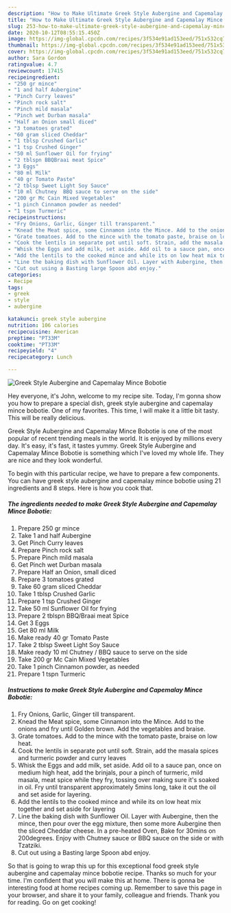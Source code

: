 ```yaml
---
description: "How to Make Ultimate Greek Style Aubergine and Capemalay Mince Bobotie"
title: "How to Make Ultimate Greek Style Aubergine and Capemalay Mince Bobotie"
slug: 253-how-to-make-ultimate-greek-style-aubergine-and-capemalay-mince-bobotie
date: 2020-10-12T08:55:15.450Z
image: https://img-global.cpcdn.com/recipes/3f534e91ad153eed/751x532cq70/greek-style-aubergine-and-capemalay-mince-bobotie-recipe-main-photo.jpg
thumbnail: https://img-global.cpcdn.com/recipes/3f534e91ad153eed/751x532cq70/greek-style-aubergine-and-capemalay-mince-bobotie-recipe-main-photo.jpg
cover: https://img-global.cpcdn.com/recipes/3f534e91ad153eed/751x532cq70/greek-style-aubergine-and-capemalay-mince-bobotie-recipe-main-photo.jpg
author: Sara Gordon
ratingvalue: 4.7
reviewcount: 17415
recipeingredient:
- "250 gr mince"
- "1 and half Aubergine"
- "Pinch Curry leaves"
- "Pinch rock salt"
- "Pinch mild masala"
- "Pinch wet Durban masala"
- "Half an Onion small diced"
- "3 tomatoes grated"
- "60 gram sliced Cheddar"
- "1 tblsp Crushed Garlic"
- "1 tsp Crushed Ginger"
- "50 ml Sunflower Oil for frying"
- "2 tblspn BBQBraai meat Spice"
- "3 Eggs"
- "80 ml Milk"
- "40 gr Tomato Paste"
- "2 tblsp Sweet Light Soy Sauce"
- "10 ml Chutney  BBQ sauce to serve on the side"
- "200 gr Mc Cain Mixed Vegetables"
- "1 pinch Cinnamon powder as needed"
- "1 tspn Turmeric"
recipeinstructions:
- "Fry Onions, Garlic, Ginger till transparent."
- "Knead the Meat spice, some Cinnamon into the Mince. Add to the onions and fry until Golden brown. Add the vegetables and braise."
- "Grate tomatoes. Add to the mince with the tomato paste, braise on low heat."
- "Cook the lentils in separate pot until soft. Strain, add the masala spices and turmeric powder and curry leaves"
- "Whisk the Eggs and add milk, set aside. Add oil to a sauce pan, once on medium high heat, add the brinjals, pour a pinch of turmeric, mild masala, meat spice while they fry, tossing over making sure it&#39;s soaked in oil. Fry until transparent approximately 5mins long, take it out the oil and set aside for layering."
- "Add the lentils to the cooked mince and while its on low heat mix together and set aside for layering"
- "Line the baking dish with Sunflower Oil. Layer with Aubergine, then the mince, then pour over the egg mixture, then some more Aubergine then the sliced Cheddar cheese. In a pre-heated Oven, Bake for 30mins on 200degrees. Enjoy with Chutney sauce or BBQ sauce on the side or with Tzatziki."
- "Cut out using a Basting large Spoon abd enjoy."
categories:
- Recipe
tags:
- greek
- style
- aubergine

katakunci: greek style aubergine 
nutrition: 106 calories
recipecuisine: American
preptime: "PT33M"
cooktime: "PT33M"
recipeyield: "4"
recipecategory: Lunch

---
```



![Greek Style Aubergine and Capemalay Mince Bobotie](https://img-global.cpcdn.com/recipes/3f534e91ad153eed/751x532cq70/greek-style-aubergine-and-capemalay-mince-bobotie-recipe-main-photo.jpg)

Hey everyone, it's John, welcome to my recipe site. Today, I'm gonna show you how to prepare a special dish, greek style aubergine and capemalay mince bobotie. One of my favorites. This time, I will make it a little bit tasty. This will be really delicious.

Greek Style Aubergine and Capemalay Mince Bobotie is one of the most popular of recent trending meals in the world. It is enjoyed by millions every day. It's easy, it's fast, it tastes yummy. Greek Style Aubergine and Capemalay Mince Bobotie is something which I've loved my whole life. They are nice and they look wonderful.




To begin with this particular recipe, we have to prepare a few components. You can have greek style aubergine and capemalay mince bobotie using 21 ingredients and 8 steps. Here is how you cook that.

<!--inarticleads1-->

##### The ingredients needed to make Greek Style Aubergine and Capemalay Mince Bobotie:

1. Prepare 250 gr mince
1. Take 1 and half Aubergine
1. Get Pinch Curry leaves
1. Prepare Pinch rock salt
1. Prepare Pinch mild masala
1. Get Pinch wet Durban masala
1. Prepare Half an Onion, small diced
1. Prepare 3 tomatoes grated
1. Take 60 gram sliced Cheddar
1. Take 1 tblsp Crushed Garlic
1. Prepare 1 tsp Crushed Ginger
1. Take 50 ml Sunflower Oil for frying
1. Prepare 2 tblspn BBQ/Braai meat Spice
1. Get 3 Eggs
1. Get 80 ml Milk
1. Make ready 40 gr Tomato Paste
1. Take 2 tblsp Sweet Light Soy Sauce
1. Make ready 10 ml Chutney / BBQ sauce to serve on the side
1. Take 200 gr Mc Cain Mixed Vegetables
1. Take 1 pinch Cinnamon powder, as needed
1. Prepare 1 tspn Turmeric




<!--inarticleads2-->

##### Instructions to make Greek Style Aubergine and Capemalay Mince Bobotie:

1. Fry Onions, Garlic, Ginger till transparent.
1. Knead the Meat spice, some Cinnamon into the Mince. Add to the onions and fry until Golden brown. Add the vegetables and braise.
1. Grate tomatoes. Add to the mince with the tomato paste, braise on low heat.
1. Cook the lentils in separate pot until soft. Strain, add the masala spices and turmeric powder and curry leaves
1. Whisk the Eggs and add milk, set aside. Add oil to a sauce pan, once on medium high heat, add the brinjals, pour a pinch of turmeric, mild masala, meat spice while they fry, tossing over making sure it&#39;s soaked in oil. Fry until transparent approximately 5mins long, take it out the oil and set aside for layering.
1. Add the lentils to the cooked mince and while its on low heat mix together and set aside for layering
1. Line the baking dish with Sunflower Oil. Layer with Aubergine, then the mince, then pour over the egg mixture, then some more Aubergine then the sliced Cheddar cheese. In a pre-heated Oven, Bake for 30mins on 200degrees. Enjoy with Chutney sauce or BBQ sauce on the side or with Tzatziki.
1. Cut out using a Basting large Spoon abd enjoy.




So that is going to wrap this up for this exceptional food greek style aubergine and capemalay mince bobotie recipe. Thanks so much for your time. I'm confident that you will make this at home. There is gonna be interesting food at home recipes coming up. Remember to save this page in your browser, and share it to your family, colleague and friends. Thank you for reading. Go on get cooking!

